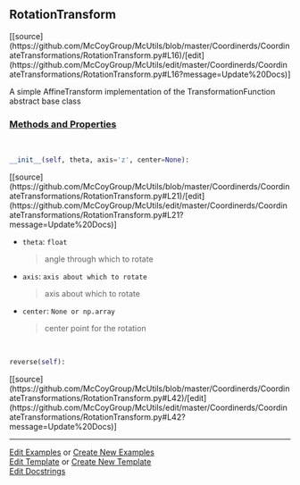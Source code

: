 ## <a id="McUtils.Coordinerds.CoordinateTransformations.RotationTransform.RotationTransform">RotationTransform</a> 
<div class="docs-source-link" markdown="1">
[[source](https://github.com/McCoyGroup/McUtils/blob/master/Coordinerds/CoordinateTransformations/RotationTransform.py#L16)/[edit](https://github.com/McCoyGroup/McUtils/edit/master/Coordinerds/CoordinateTransformations/RotationTransform.py#L16?message=Update%20Docs)]
</div>

A simple AffineTransform implementation of the TransformationFunction abstract base class

<div class="collapsible-section">
 <div class="collapsible-section collapsible-section-header" markdown="1">
 
### <a class="collapse-link" data-toggle="collapse" href="#methods">Methods and Properties</a> <a class="float-right" data-toggle="collapse" href="#methods"><i class="fa fa-chevron-down"></i></a>

 </div>
 <div class="collapsible-section collapsible-section-body collapse" id="methods" markdown="1">

<a id="McUtils.Coordinerds.CoordinateTransformations.RotationTransform.RotationTransform.__init__" class="docs-object-method">&nbsp;</a> 
```python
__init__(self, theta, axis='z', center=None): 
```
<div class="docs-source-link" markdown="1">
[[source](https://github.com/McCoyGroup/McUtils/blob/master/Coordinerds/CoordinateTransformations/RotationTransform.py#L21)/[edit](https://github.com/McCoyGroup/McUtils/edit/master/Coordinerds/CoordinateTransformations/RotationTransform.py#L21?message=Update%20Docs)]
</div>


- `theta`: `float`
    >angle through which to rotate
- `axis`: `axis about which to rotate`
    >axis about which to rotate
- `center`: `None or np.array`
    >center point for the rotation

<a id="McUtils.Coordinerds.CoordinateTransformations.RotationTransform.RotationTransform.reverse" class="docs-object-method">&nbsp;</a> 
```python
reverse(self): 
```
<div class="docs-source-link" markdown="1">
[[source](https://github.com/McCoyGroup/McUtils/blob/master/Coordinerds/CoordinateTransformations/RotationTransform.py#L42)/[edit](https://github.com/McCoyGroup/McUtils/edit/master/Coordinerds/CoordinateTransformations/RotationTransform.py#L42?message=Update%20Docs)]
</div>

 </div>
</div>




___

[Edit Examples](https://github.com/McCoyGroup/McUtils/edit/gh-pages/ci/examples/McUtils/Coordinerds/CoordinateTransformations/RotationTransform/RotationTransform.md) or 
[Create New Examples](https://github.com/McCoyGroup/McUtils/new/gh-pages/?filename=ci/examples/McUtils/Coordinerds/CoordinateTransformations/RotationTransform/RotationTransform.md) <br/>
[Edit Template](https://github.com/McCoyGroup/McUtils/edit/gh-pages/ci/docs/McUtils/Coordinerds/CoordinateTransformations/RotationTransform/RotationTransform.md) or 
[Create New Template](https://github.com/McCoyGroup/McUtils/new/gh-pages/?filename=ci/docs/templates/McUtils/Coordinerds/CoordinateTransformations/RotationTransform/RotationTransform.md) <br/>
[Edit Docstrings](https://github.com/McCoyGroup/McUtils/edit/master/Coordinerds/CoordinateTransformations/RotationTransform.py#L16?message=Update%20Docs)